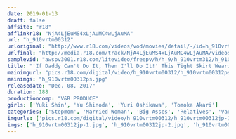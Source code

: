 ```yaml
---
date: 2019-01-13
draft: false
affsite: "r18"
afflinkr18: "NjA4LjEuMS4xLjAuMC4wLjAuMA"
url: "h_910vrtm00312"
urloriginal: "http://www.r18.com/videos/vod/movies/detail/-/id=h_910vrtm00312"
urlfinal: "http://media.r18.com/track/NjA4LjEuMS4xLjAuMC4wLjAuMA/videos/vod/movies/detail/-/id=h_910vrtm00312"
samplevid: "awspv3001.r18.com/litevideo/freepv/h/h_9/h_910vrtm312/h_910vrtm312_dmb_w.mp4"
title: "'If Daddy Can't Do It, Then I'll Do It!' This Tight Skirt Wearing Stepmom Was Receiving Infertility Treatment Because Her Son Said, 'I Want A Baby Brother...'! But Since His Father Had No Fertile Seeds, He Volunteered To Insert His Own Raw Cock Into Mommy! He Pumped Her Fertile Big Ass With Violent Thrusts And Slammed Her Into The Floor For Repeated Creampie Cum Shots!"
mainimgurl: "pics.r18.com/digital/video/h_910vrtm00312/h_910vrtm00312ps.jpg"
mainimgs: "h_910vrtm00312ps.jpg"
releasedate: "Dec. 08, 2017"
duration: 188
productioncomp: "V&R PRODUCE"
girls: ['Yuki Shin', 'Yu Shinoda', 'Yuri Oshikawa', 'Tomoka Akari']
categories: ['Stepmom', 'Married Woman', 'Big Asses', 'Relatives', 'Variety', 'Nymphomaniac', 'Creampie', 'Hi-Def']
imgurls: ['pics.r18.com/digital/video/h_910vrtm00312/h_910vrtm00312jp-1.jpg', 'pics.r18.com/digital/video/h_910vrtm00312/h_910vrtm00312jp-2.jpg', 'pics.r18.com/digital/video/h_910vrtm00312/h_910vrtm00312jp-3.jpg', 'pics.r18.com/digital/video/h_910vrtm00312/h_910vrtm00312jp-4.jpg', 'pics.r18.com/digital/video/h_910vrtm00312/h_910vrtm00312jp-5.jpg', 'pics.r18.com/digital/video/h_910vrtm00312/h_910vrtm00312jp-6.jpg', 'pics.r18.com/digital/video/h_910vrtm00312/h_910vrtm00312jp-7.jpg', 'pics.r18.com/digital/video/h_910vrtm00312/h_910vrtm00312jp-8.jpg', 'pics.r18.com/digital/video/h_910vrtm00312/h_910vrtm00312jp-9.jpg', 'pics.r18.com/digital/video/h_910vrtm00312/h_910vrtm00312jp-10.jpg', 'pics.r18.com/digital/video/h_910vrtm00312/h_910vrtm00312jp-11.jpg', 'pics.r18.com/digital/video/h_910vrtm00312/h_910vrtm00312jp-12.jpg', 'pics.r18.com/digital/video/h_910vrtm00312/h_910vrtm00312jp-13.jpg', 'pics.r18.com/digital/video/h_910vrtm00312/h_910vrtm00312jp-14.jpg', 'pics.r18.com/digital/video/h_910vrtm00312/h_910vrtm00312jp-15.jpg', 'pics.r18.com/digital/video/h_910vrtm00312/h_910vrtm00312jp-16.jpg', 'pics.r18.com/digital/video/h_910vrtm00312/h_910vrtm00312jp-17.jpg', 'pics.r18.com/digital/video/h_910vrtm00312/h_910vrtm00312jp-18.jpg', 'pics.r18.com/digital/video/h_910vrtm00312/h_910vrtm00312jp-19.jpg', 'pics.r18.com/digital/video/h_910vrtm00312/h_910vrtm00312jp-20.jpg']
imgs: ['h_910vrtm00312jp-1.jpg', 'h_910vrtm00312jp-2.jpg', 'h_910vrtm00312jp-3.jpg', 'h_910vrtm00312jp-4.jpg', 'h_910vrtm00312jp-5.jpg', 'h_910vrtm00312jp-6.jpg', 'h_910vrtm00312jp-7.jpg', 'h_910vrtm00312jp-8.jpg', 'h_910vrtm00312jp-9.jpg', 'h_910vrtm00312jp-10.jpg', 'h_910vrtm00312jp-11.jpg', 'h_910vrtm00312jp-12.jpg', 'h_910vrtm00312jp-13.jpg', 'h_910vrtm00312jp-14.jpg', 'h_910vrtm00312jp-15.jpg', 'h_910vrtm00312jp-16.jpg', 'h_910vrtm00312jp-17.jpg', 'h_910vrtm00312jp-18.jpg', 'h_910vrtm00312jp-19.jpg', 'h_910vrtm00312jp-20.jpg']
---
```

